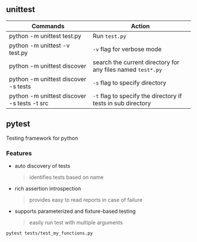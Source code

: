 ## unittest

| Commands | Action |
|------|------|
| python -m unittest test.py | Run `test.py`
| python -m unittest -v test.py| `-v` flag for verbose mode
| python -m unittest discover |  search the current directory for any files named `test*.py`
| python -m unittest discover -s tests | `-s` flag to specify directory |
| python -m unittest discover -s tests -t src | `-t` flag to specify the directory if tests in sub directory |


## pytest
Testing framework for python

### Features
* auto discovery of tests
  > identifies tests based on name
* rich assertion introspection
  > provides easy to read reports in case of failure
* supports parameterized and fixture-based testing
  > easily run test with multiple arguments


`pytest tests/test_my_functions.py`
